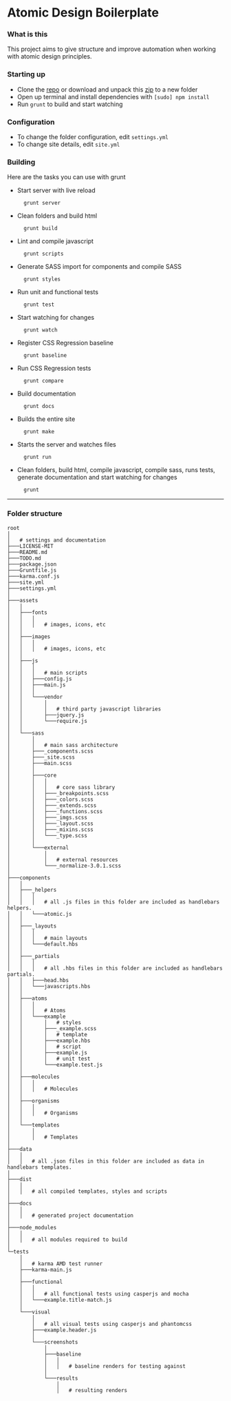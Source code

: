 Atomic Design Boilerplate
=====================

### What is this
This project aims to give structure and improve automation when working with atomic design principles.

### Starting up
- Clone the [repo](https://github.com/voku/atomic-design-boilerplate.git) or download and unpack this [zip](https://github.com/seltar/atomic-design-boilerplate/archive/master.zip) to a new folder
- Open up terminal and install dependencies with `[sudo] npm install`
- Run `grunt` to build and start watching

### Configuration
- To change the folder configuration, edit `settings.yml`
- To change site details, edit `site.yml`


### Building
Here are the tasks you can use with grunt

- Start server with live reload
	
		grunt server

- Clean folders and build html

		grunt build

- Lint and compile javascript

		grunt scripts 

- Generate SASS import for components and compile SASS

		grunt styles 

- Run unit and functional tests

		grunt test

- Start watching for changes

		grunt watch

- Register CSS Regression baseline

		grunt baseline

- Run CSS Regression tests

		grunt compare
  
- Build documentation

		grunt docs

- Builds the entire site
		
		grunt make

- Starts the server and watches files
		
		grunt run

- Clean folders, build html, compile javascript, compile sass, runs tests, generate documentation and start watching for changes

		grunt


---

### Folder structure
	root
	│
	│   # settings and documentation
	├───LICENSE-MIT
	├───README.md
	├───TODO.md
	├───package.json
	├───Gruntfile.js
	├───karma.conf.js
	├───site.yml
	├───settings.yml
	│
	├───assets
	│   │
	│   ├───fonts
	│   │   │
	│   │   │   # images, icons, etc
	│   │
	│   ├───images
	│   │   │
	│   │   │   # images, icons, etc
	│   │
	│   ├───js
	│   │   │   
	│   │   │   # main scripts
	│   │   ├───config.js 
	│   │   ├───main.js 
	│   │   │      
	│   │   └───vendor
	│   │       │   
	│   │       │   # third party javascript libraries
	│   │       ├───jquery.js
	│   │       └───require.js
	│   │       
	│   └───sass
	│       │   
	│       │   # main sass architecture
	│       ├───_components.scss
	│       ├───_site.scss 
	│       ├───main.scss 
	│       │   
	│       ├───core
	│       │   │
	│       │   │   # core sass library
	│       │   ├───_breakpoints.scss
	│       │   ├───_colors.scss
	│       │   ├───_extends.scss
	│       │   ├───_functions.scss
	│       │   ├───_imgs.scss
	│       │   ├───_layout.scss
	│       │   ├───_mixins.scss
	│       │   └───_type.scss
	│       │      
	│       └───external
	│           │
	│           │   # external resources
	│           └───_normalize-3.0.1.scss
	│           
	├───components
	│   │
	│   ├───_helpers
	│   │   │   
	│   │   │   # all .js files in this folder are included as handlebars helpers.
	│   │   └───atomic.js
	│   │
	│   ├───_layouts
	│   │   │
	│   │   │   # main layouts
	│   │   └───default.hbs
	│   │       
	│   ├───_partials
	│   │   │
	│   │   │   # all .hbs files in this folder are included as handlebars partials.
	│   │   ├───head.hbs
	│   │   └───javascripts.hbs
	│   │       
	│   ├───atoms
	│   │   │
	│   │   │   # Atoms
	│   │   └───example
	│   │       │   # styles
	│   │       ├───_example.scss
	│   │       │   # template
	│   │       ├───example.hbs
	│   │       │   # script
	│   │       ├───example.js
	│   │       │   # unit test
	│   │       └───example.test.js
	│   │       
	│   ├───molecules
	│   │   │
	│   │   │   # Molecules
	│   │       
	│   ├───organisms
	│   │   │
	│   │   │   # Organisms
	│   │       
	│   └───templates
	│       │
	│       │   # Templates
	│    
	├───data
	│   │
	│   │   # all .json files in this folder are included as data in handlebars templates.
	│    
	├───dist
	│   │
	│   │	# all compiled templates, styles and scripts
	│           
	├───docs
	│   │
	│   │   # generated project documentation
	│    
	├───node_modules
	│   │
	│   │   # all modules required to build
	│           
	└─tests
		│
		│   # karma AMD test runner
		├───karma-main.js
		│   
		├───functional
		│   │
		│   │	# all functional tests using casperjs and mocha
		│   └───example.title-match.js
		│   
		└───visual
			│
			│   # all visual tests using casperjs and phantomcss
			├───example.header.js
			│   
			└───screenshots
				│
				├───baseline
				│   │
				│   │	# baseline renders for testing against
				│
				└───results
				    │
				    │	# resulting renders
